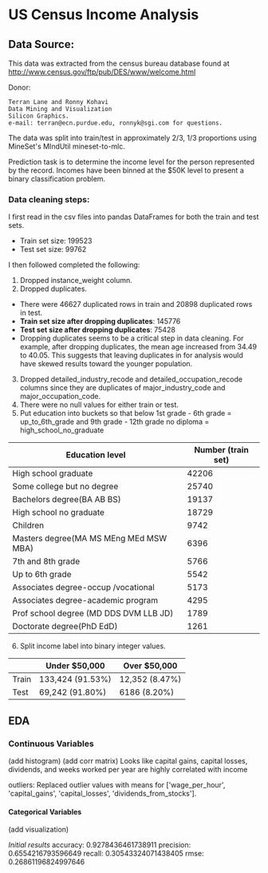 # US Census Income Analysis

## Data Source:
This data was extracted from the census bureau database found at http://www.census.gov/ftp/pub/DES/www/welcome.html

Donor:
```
Terran Lane and Ronny Kohavi
Data Mining and Visualization
Silicon Graphics.
e-mail: terran@ecn.purdue.edu, ronnyk@sgi.com for questions.
```
The data was split into train/test in approximately 2/3, 1/3 proportions using MineSet's MIndUtil mineset-to-mlc.

Prediction task is to determine the income level for the person represented by the record. Incomes have been binned at the $50K level to present a binary classification problem.


### Data cleaning steps:
I first read in the csv files into pandas DataFrames for both the train and test sets.

- Train set size: 199523
- Test set size: 99762

I then followed completed the following:
1. Dropped instance_weight column.
2. Dropped duplicates.
  - There were 46627 duplicated rows in train and 20898 duplicated rows in test.
  - **Train set size after dropping duplicates**: 145776
  - **Test set size after dropping duplicates**: 75428
  - Dropping duplicates seems to be a critical step in data cleaning. For example, after dropping duplicates, the mean age increased from 34.49 to 40.05. This suggests that leaving duplicates in for analysis would have skewed results toward the younger population.
3. Dropped detailed_industry_recode and detailed_occupation_recode columns since they are duplicates of major_industry_code and major_occupation_code.
4. There were no null values for either train or test.
5. Put education into buckets so that below 1st grade - 6th grade = up_to_6th_grade and 9th grade - 12th grade no diploma = high_school_no_graduate

| Education level  | Number (train set)  |
| --------------- | ------------- |
|High school graduate                 |     42206|
| Some college but no degree           |     25740|
| Bachelors degree(BA AB BS)            |    19137|
| High school no graduate                 |   18729|
|Children                                 |  9742|
| Masters degree(MA MS MEng MEd MSW MBA)   |  6396|
| 7th and 8th grade                         | 5766|
| Up to 6th grade                      |       5542|
| Associates degree-occup /vocational  |      5173|
| Associates degree-academic program    |     4295|
| Prof school degree (MD DDS DVM LLB JD) |    1789|
| Doctorate degree(PhD EdD)               |   1261|

6. Split income label into binary integer values.

|         | Under $50,000   | Over $50,000  |
| ------- | --------------- | ------------- |
| Train   | 133,424 (91.53%)| 12,352 (8.47%)|
| Test    | 69,242 (91.80%) | 6186 (8.20%)  |




## EDA

### Continuous Variables
(add histogram)
(add corr matrix)
Looks like capital gains, capital losses, dividends, and weeks worked per year are highly correlated with income

outliers:
Replaced outlier values with means for ['wage_per_hour', 'capital_gains', 'capital_losses', 'dividends_from_stocks'].

#### Categorical Variables
(add visualization)


*Initial results*
accuracy: 0.9278436461738911
precision: 0.6554216793596649
recall: 0.30543324071438405
rmse: 0.26861196824997646
